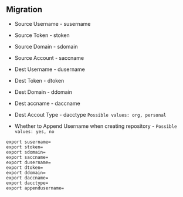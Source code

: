 ## Migration

- Source Username  - susername
- Source Token     - stoken
- Source Domain    - sdomain
- Source Account   - saccname

- Dest Username    - dusername
- Dest Token       - dtoken
- Dest Domain      - ddomain
- Dest accname     - daccname
- Dest Accout Type - dacctype ```Possible values: org, personal```
- Whether to Append Username when creating repository - ```Possible values: yes, no```


```
export susername=
export stoken=
export sdomain=
export saccname=
export dusername=
export dtoken=
export ddomain=
export daccname=
export dacctype=
export appendusername=
```

